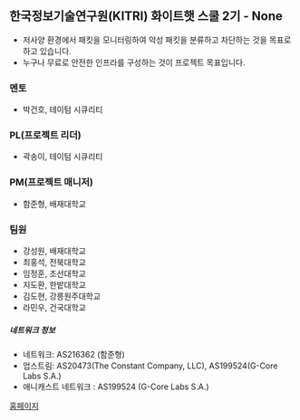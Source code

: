 ## 한국정보기술연구원(KITRI) 화이트햇 스쿨 2기 - None

- 저사양 환경에서 패킷을 모니터링하여 악성 패킷을 분류하고 차단하는 것을 목표로 하고 있습니다.
- 누구나 무료로 안전한 인프라를 구성하는 것이 프로젝트 목표입니다.

### 멘토
- 박건호, 테이텀 시큐리티

### PL(프로젝트 리더)
- 곽송이, 테이텀 시큐리티

### PM(프로젝트 매니저)
- 함준형, 배재대학교

### 팀원
- 강성원, 배재대학교
- 최홍석, 전북대학교
- 임정훈, 조선대학교
- 지도환, 한밭대학교
- 김도현, 강릉원주대학교
- 라민우, 건국대학교

##### 네트워크 정보
- 네트워크: AS216362 (함준형)
- 업스트림: AS20473(The Constant Company, LLC), AS199524(G-Core Labs S.A.)
- 애니캐스트 네트워크 : AS199524 (G-Core Labs S.A.)

[홈페이지](https://ddos-mitigation.github.io/)
